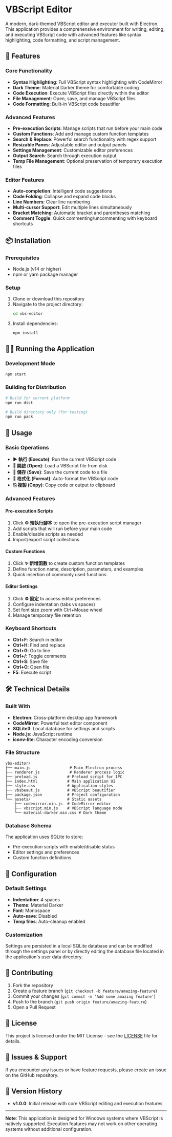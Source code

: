 # VBScript Editor

A modern, dark-themed VBScript editor and executor built with Electron. This application provides a comprehensive environment for writing, editing, and executing VBScript code with advanced features like syntax highlighting, code formatting, and script management.

## 🚀 Features

### Core Functionality
- **Syntax Highlighting**: Full VBScript syntax highlighting with CodeMirror
- **Dark Theme**: Material Darker theme for comfortable coding
- **Code Execution**: Execute VBScript files directly within the editor
- **File Management**: Open, save, and manage VBScript files
- **Code Formatting**: Built-in VBScript code beautifier

### Advanced Features
- **Pre-execution Scripts**: Manage scripts that run before your main code
- **Custom Functions**: Add and manage custom function templates
- **Search & Replace**: Powerful search functionality with regex support
- **Resizable Panes**: Adjustable editor and output panels
- **Settings Management**: Customizable editor preferences
- **Output Search**: Search through execution output
- **Temp File Management**: Optional preservation of temporary execution files

### Editor Features
- **Auto-completion**: Intelligent code suggestions
- **Code Folding**: Collapse and expand code blocks
- **Line Numbers**: Clear line numbering
- **Multi-cursor Support**: Edit multiple lines simultaneously
- **Bracket Matching**: Automatic bracket and parentheses matching
- **Comment Toggle**: Quick commenting/uncommenting with keyboard shortcuts

## 📦 Installation

### Prerequisites
- Node.js (v14 or higher)
- npm or yarn package manager

### Setup
1. Clone or download this repository
2. Navigate to the project directory:
   ```bash
   cd vbs-editor
   ```
3. Install dependencies:
   ```bash
   npm install
   ```

## 🏃‍♂️ Running the Application

### Development Mode
```bash
npm start
```

### Building for Distribution
```bash
# Build for current platform
npm run dist

# Build directory only (for testing)
npm run pack
```

## 🎯 Usage

### Basic Operations
- **▶ 執行 (Execute)**: Run the current VBScript code
- **📂 開啟 (Open)**: Load a VBScript file from disk
- **💾 儲存 (Save)**: Save the current code to a file
- **🎨 格式化 (Format)**: Auto-format the VBScript code
- **⎘ 複製 (Copy)**: Copy code or output to clipboard

### Advanced Features

#### Pre-execution Scripts
1. Click **⚙️ 預執行腳本** to open the pre-execution script manager
2. Add scripts that will run before your main code
3. Enable/disable scripts as needed
4. Import/export script collections

#### Custom Functions
1. Click **✨ 新增函數** to create custom function templates
2. Define function name, description, parameters, and examples
3. Quick insertion of commonly used functions

#### Editor Settings
1. Click **⚙️ 設定** to access editor preferences
2. Configure indentation (tabs vs spaces)
3. Set font size zoom with Ctrl+Mouse wheel
4. Manage temporary file retention

### Keyboard Shortcuts
- **Ctrl+F**: Search in editor
- **Ctrl+H**: Find and replace
- **Ctrl+G**: Go to line
- **Ctrl+/**: Toggle comments
- **Ctrl+S**: Save file
- **Ctrl+O**: Open file
- **F5**: Execute script

## 🛠️ Technical Details

### Built With
- **Electron**: Cross-platform desktop app framework
- **CodeMirror**: Powerful text editor component
- **SQLite3**: Local database for settings and scripts
- **Node.js**: JavaScript runtime
- **iconv-lite**: Character encoding conversion

### File Structure
```
vbs-editor/
├── main.js                 # Main Electron process
├── renderer.js             # Renderer process logic
├── preload.js             # Preload script for IPC
├── index.html             # Main application UI
├── style.css              # Application styles
├── vbsbeaut.js            # VBScript beautifier
├── package.json           # Project configuration
└── assets/                # Static assets
    ├── codemirror.min.js  # CodeMirror editor
    ├── vbscript.min.js    # VBScript language mode
    └── material-darker.min.css # Dark theme
```

### Database Schema
The application uses SQLite to store:
- Pre-execution scripts with enable/disable status
- Editor settings and preferences
- Custom function definitions

## 🔧 Configuration

### Default Settings
- **Indentation**: 4 spaces
- **Theme**: Material Darker
- **Font**: Monospace
- **Auto-save**: Disabled
- **Temp files**: Auto-cleanup enabled

### Customization
Settings are persisted in a local SQLite database and can be modified through the settings panel or by directly editing the database file located in the application's user data directory.

## 🤝 Contributing

1. Fork the repository
2. Create a feature branch (`git checkout -b feature/amazing-feature`)
3. Commit your changes (`git commit -m 'Add some amazing feature'`)
4. Push to the branch (`git push origin feature/amazing-feature`)
5. Open a Pull Request

## 📄 License

This project is licensed under the MIT License - see the [LICENSE](LICENSE) file for details.

## 🐛 Issues & Support

If you encounter any issues or have feature requests, please create an issue on the GitHub repository.

## 🔄 Version History

- **v1.0.0**: Initial release with core VBScript editing and execution features

---

**Note**: This application is designed for Windows systems where VBScript is natively supported. Execution features may not work on other operating systems without additional configuration.
